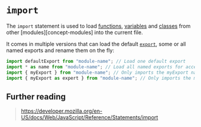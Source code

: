 # `import`

The `import` statement is used to load [functions][concept-function], [variables][concept-variable] and [classes][concept-class] from other [modules][concept-modules] into the current file.

It comes in multiple versions that can load the default [`export`][concept-export], some or all named exports and rename them on the fly:

```js
import defaultExport from "module-name"; // Load one default export
import * as name from "module-name"; // Load all named exports for access via `name.namedExport`
import { myExport } from "module-name"; // Only imports the myExport named export. 
import { myExport as expert } from "module-name"; // Only imports the myExport but aliases it to expert
```

## Further reading

> https://developer.mozilla.org/en-US/docs/Web/JavaScript/Reference/Statements/import


[concept-function]: ../../../../reference/concepts/functions.md
[concept-variable]: ../../../../reference/concepts/variables.md
[concept-class]: ../../../../reference/concepts/classes.md
[concept-module]: ../info/modules.md
[concept-export]: ./export.md
